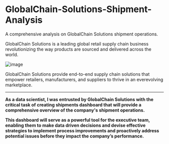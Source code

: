 # GlobalChain-Solutions-Shipment-Analysis
A comprehensive analysis on GlobalChain Solutions shipment operations.

GlobalChain Solutions is a leading global retail supply chain business
revolutionizing the way products are sourced and delivered across the
world. 

![image](https://global-scsl.com/wp-content/uploads/2020/01/global-600.png)

GlobalChain Solutions provide end-to-end supply chain solutions that
empower retailers, manufacturers, and suppliers to thrive in an everevolving marketplace.

<hr>

<b> As a data scientist, I was entrusted by GlobalChain Solutions with the critical task of creating shipments dashboard that will provide a comprehensive overview of the company's shipment operations.</b>

<b>This dashboard will serve as a powerful tool for the executive team, enabling them to make data driven decisions and devise effective strategies to implement process improvements and proactively address potential issues before they impact the company’s performance.</b>
